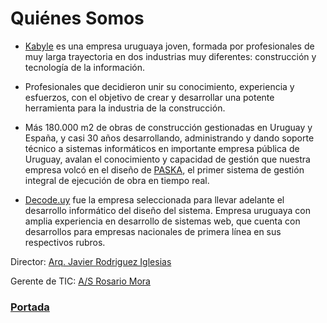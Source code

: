 # Quiénes Somos

* [Kabyle](./README.md) es una empresa uruguaya joven, formada por profesionales de muy larga trayectoria en dos industrias muy diferentes: construcción y tecnología de la información.

* Profesionales que decidieron unir su conocimiento, experiencia y esfuerzos, con el objetivo de crear y desarrollar una potente herramienta para la industria de la construcción.

* Más 180.000 m2 de obras de construcción gestionadas en Uruguay y España, y casi 30 años desarrollando, administrando y dando soporte técnico a sistemas informáticos en importante empresa pública de Uruguay, avalan el conocimiento y capacidad de gestión que nuestra empresa volcó en el diseño de [PASKA](./Paska.md), el primer sistema de gestión integral de ejecución de obra en tiempo real.

* [Decode.uy](https://decode.uy/es/) fue la empresa seleccionada para llevar adelante el desarrollo informático del diseño del sistema. Empresa uruguaya con amplia experiencia en desarrollo de sistemas web, que cuenta con desarrollos para empresas nacionales de primera línea en sus respectivos rubros.


Director: [Arq. Javier Rodriguez Iglesias](./CVJavier.md)

Gerente de TIC: [A/S Rosario Mora](./CVRosario.md)


### [Portada](./README.md)
